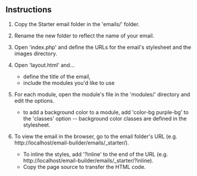 ## Instructions

1. Copy the Starter email folder in the 'emails/' folder.
2. Rename the new folder to reflect the name of your email.
3. Open 'index.php' and define the URLs for the email's stylesheet and the images directory.
4. Open 'layout.html' and...
    - define the title of the email,
    - include the modules you'd like to use

5. For each module, open the module's file in the 'modules/' directory and edit the options.
    - to add a background color to a module, add 'color-bg purple-bg' to the 'classes' option -- background color classes are defined in the stylesheet.

6. To view the email in the browser, go to the email folder's URL (e.g. http://localhost/email-builder/emails/_starter/). 
    - To inline the styles, add '?inline' to the end of the URL (e.g. http://localhost/email-builder/emails/_starter/?inline).
    - Copy the page source to transfer the HTML code.
